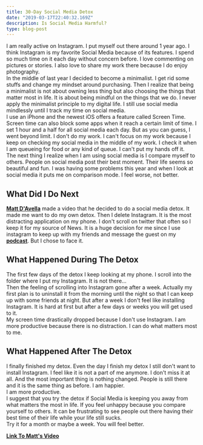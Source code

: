 ```yaml
---
title: 30-Day Social Media Detox
date: "2019-03-17T22:40:32.169Z"
description: Is Social Media Harmful?
type: blog-post
---
```


I am really active on Instagram. I put myself out there around 1 year ago. I think Instagram is my favorite Social Media because of its features. I spend so much time on it each day without concern before. I love commenting on pictures or stories. I also love to share my work there because I do enjoy photography.
<br>
In the middle of last year I decided to become a minimalist. I get rid some stuffs and change my mindset around purchasing. Then I realize that being a minimalist is not about owning less thing but also choosing the things that matter most in life. It is about being mindful on the things that we do. I never apply the minimalist principle to my digital life. I still use social media mindlessly until I track my time on social media.
<br>
I use an iPhone and the newest iOS offers a feature called Screen Time. Screen time can also block some apps when it reach a certain limit of time. I set 1 hour and a half for all social media each day. But as you can guess, I went beyond limit. I don't do my work. I can't focus on my work because I keep on checking my social media in the middle of my work. I check it when I am queueing for food or any kind of queue. I can't put my hands off it.
<br>
The next thing I realize when I am using social media is I compare myself to others. People on social media post their best moment. Their life seems so beautiful and fun. I was having some problems this year and when I look at social media it puts me on comparison mode. I feel worse, not better.

## What Did I Do Next
[**Matt D'Avella**](https://www.youtube.com/channel/UCJ24N4O0bP7LGLBDvye7oCA) made a video that he decided to do a social media detox. It made me want to do my own detox. Then I delete Instagram. It is the most distracting application on my phone. I don't scroll on twitter that often so I keep it for my source of News. It is a huge decision for me since I use instagram to keep up with my friends and message the guest on my [**podcast**](https://open.spotify.com/show/6pzJgcYA7XCOKJz8Hi7QXw). But I chose to face it.

## What Happened During The Detox
The first few days of the detox I keep looking at my phone. I scroll into the folder where I put my Instagram. It is not there... <br>
Then the feeling of scrolling into Instagram gone after a week. Actually my first plan is to uninstall it from the morning until the night so that I can keep up with some friends at night. But after a week I don't feel like installing Instagram. It is hard at first but after a few days or weeks you will get used to it. <br>
My screen time drastically dropped because I don't use Instagram. I am more productive because there is no distraction. I can do what matters most to me.

## What Happened After The Detox
I finally finished my detox. Even the day I finish my detox I still don't want to install Instagram. I feel like it is not a part of me anymore. I don't miss it at all. And the most important thing is nothing changed. People is still there and it is the same thing as before.
I am happier. <br>
I am more productive. <br>
I suggest that you try the detox if Social Media is keeping you away from what matters the most in life. If you feel unhappy because you compare yourself to others. It can be frustrating to see people out there having their best time of their life while your life still sucks. <br>
Try it for a month or maybe a week. You will feel better.

[**Link To Matt's Video**](https://www.youtube.com/watch?v=AXInjuTkjoM&t=443s)
